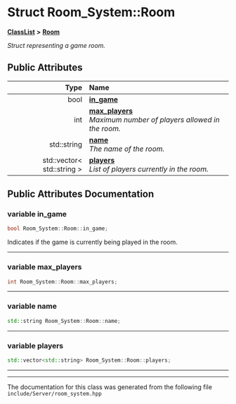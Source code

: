 

# Struct Room\_System::Room



[**ClassList**](annotated.md) **>** [**Room**](structRoom__System_1_1Room.md)



_Struct representing a game room._ 






















## Public Attributes

| Type | Name |
| ---: | :--- |
|  bool | [**in\_game**](#variable-in_game)  <br> |
|  int | [**max\_players**](#variable-max_players)  <br>_Maximum number of players allowed in the room._  |
|  std::string | [**name**](#variable-name)  <br>_The name of the room._  |
|  std::vector&lt; std::string &gt; | [**players**](#variable-players)  <br>_List of players currently in the room._  |












































## Public Attributes Documentation




### variable in\_game 


```C++
bool Room_System::Room::in_game;
```



Indicates if the game is currently being played in the room. 


        

<hr>



### variable max\_players 

```C++
int Room_System::Room::max_players;
```




<hr>



### variable name 

```C++
std::string Room_System::Room::name;
```




<hr>



### variable players 

```C++
std::vector<std::string> Room_System::Room::players;
```




<hr>

------------------------------
The documentation for this class was generated from the following file `include/Server/room_system.hpp`

